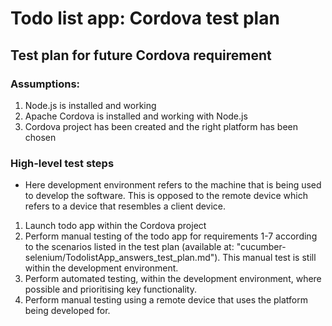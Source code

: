 # Todo list app: Cordova test plan

## Test plan for future Cordova requirement

### Assumptions:
1. Node.js is installed and working
2. Apache Cordova is installed and working with Node.js
3. Cordova project has been created and the right platform has been chosen

### High-level test steps
- Here development environment refers to the machine that is being used to develop the software. This is opposed to the remote device which refers to a device that resembles a client device.
1. Launch todo app within the Cordova project
2. Perform manual testing of the todo app for requirements 1-7 according to the scenarios listed in the test plan (available at: "cucumber-selenium/TodolistApp_answers_test_plan.md"). This manual test is still within the development environment.
3. Perform automated testing, within the development environment, where possible and prioritising key functionality.
4. Perform manual testing using a remote device that uses the platform being developed for.